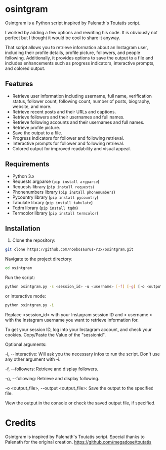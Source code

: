 # osintgram

Osintgram is a Python script inspired by Palenath's [Toutatis](https://github.com/megadose/toutatis) script. 

I worked by adding a few options and rewriting his code. It is obviously not perfect but I thought it would be cool to share it anyway.

That script allows you to retrieve information about an Instagram user, including their profile details, profile picture, followers, and people following. Additionally, it provides options to save the output to a file and includes enhancements such as progress indicators, interactive prompts, and colored output.

## Features

- Retrieve user information including username, full name, verification status, follower count, following count, number of posts, biography, website, and more.
- Retrieve recent posts and their URLs and captions.
- Retrieve followers and their usernames and full names.
- Retrieve following accounts and their usernames and full names.
- Retrieve profile picture.
- Save the output to a file.
- Progress indicators for follower and following retrieval.
- Interactive prompts for follower and following retrieval.
- Colored output for improved readability and visual appeal.

## Requirements

- Python 3.x
- Requests argparse (`pip install argparse`)
- Requests library (`pip install requests`)
- Phonenumbers library (`pip install phonenumbers`)
- Pycountry library (`pip install pycountry`)
- Tabulate library (`pip install tabulate`)
- Tqdm library (`pip install tqdm`)
- Termcolor library (`pip install termcolor`)

## Installation

1. Clone the repository:

```bash
git clone https://github.com/noobosaurus-r3x/osintgram.git
```
Navigate to the project directory:
```bash
cd osintgram
```
Run the script:
```bash
python osintgram.py -s <session_id> -u <username> [-f] [-g] [-o <output_file>]
```
or Interactive mode:
```bash
python osintgram.py -i
```
Replace <session_id> with your Instagram session ID and < username > with the Instagram username you want to retrieve information for.

To get your session ID, log into your Instagram account, and check your cookies. Copy/Paste the Value of the "sessionid".

Optional arguments:

-i, --interactive: Will ask you the necessary infos to run the script. Don't use any other argument with -i. 

-f, --followers: Retrieve and display followers.

-g, --following: Retrieve and display following.

-o <output_file>, --output <output_file>: Save the output to the specified file.

View the output in the console or check the saved output file, if specified.

# Credits
Osintgram is inspired by Palenath's Toutatis script. Special thanks to Palenath for the original creation. https://github.com/megadose/toutatis
